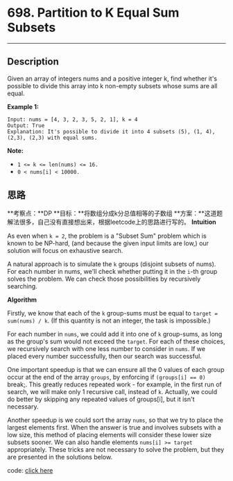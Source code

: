 # 698. Partition to K Equal Sum Subsets
---------

## Description
Given an array of integers nums and a positive integer k, find whether it's possible to divide this array into k non-empty subsets whose sums are all equal.

**Example 1:**

	Input: nums = [4, 3, 2, 3, 5, 2, 1], k = 4
	Output: True
	Explanation: It's possible to divide it into 4 subsets (5), (1, 4), (2,3), (2,3) with equal sums.
**Note:**

- `1 <= k <= len(nums) <= 16.`
- `0 < nums[i] < 10000.`


## 思路
**考察点：**DP
**目标：**将数组分成k分总值相等的子数组
**方案：**这道题解法很多，自己没有直接想出来，根据leetcode上的思路进行写的。
**Intuition**

As even when `k = 2`, the problem is a "Subset Sum" problem which is known to be NP-hard, (and because the given input limits are low,) our solution will focus on exhaustive search.

A natural approach is to simulate the `k` groups (disjoint subsets of nums). For each number in nums, we'll check whether putting it in the `i`-th group solves the problem. We can check those possibilities by recursively searching.

**Algorithm**

Firstly, we know that each of the `k` group-sums must be equal to `target = sum(nums) / k`. (If this quantity is not an integer, the task is impossible.)

For each number in `nums`, we could add it into one of `k` group-sums, as long as the group's sum would not exceed the `target`. For each of these choices, we recursively search with one less number to consider in `nums`. If we placed every number successfully, then our search was successful.

One important speedup is that we can ensure all the 0 values of each group occur at the end of the array `groups`, by enforcing if `(groups[i] == 0)` break;. This greatly reduces repeated work - for example, in the first run of search, we will make only 1 recursive call, instead of `k`. Actually, we could do better by skipping any repeated values of groups[i], but it isn't necessary.

Another speedup is we could sort the array `nums`, so that we try to place the largest elements first. When the answer is true and involves subsets with a low size, this method of placing elements will consider these lower size subsets sooner. We can also handle elements `nums[i] >= target` appropriately. These tricks are not necessary to solve the problem, but they are presented in the solutions below.

code: [click here](solution_1.py)	